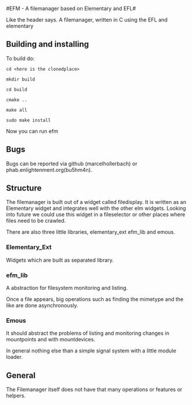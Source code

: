 #EFM - A filemanager based on Elementary and EFL#

Like the header says. A filemanager, written in C using the EFL and elementary

## Building and installing ##

To build do:
```
cd <here is the clonedplace> 

mkdir build 

cd build 

cmake .. 

make all 

sudo make install

```

Now you can run efm
## Bugs ##

Bugs can be reported via github (marcelhollerbach) or phab.enlightenment.org(bu5hm4n).

## Structure ##

The filemanager is built out of a widget called filedisplay. It is written as an Elementary widget and integrates well with the other elm widgets. Looking into future we could use this widget in a fileselector or other places where files need to be crawled.

There are also three little libraries, elementary_ext efm_lib and emous.

### Elementary_Ext ###

Widgets which are built as separated library.

### efm_lib ###

A abstraction for filesystem monitoring and listing.

Once a file appears, big operations such as finding the mimetype and the like are done asynchronously. 

### Emous ###

It should abstract the problems of listing and monitoring changes in mountpoints and with mountdevices.

In general nothing else than a simple signal system with a little module loader.

## General ##

The Filemanager itself does not have that many operations or features or helpers.
